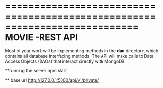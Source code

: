 ===========================================================================
                                MOVIE -REST API
===========================================================================


Most of your work will be implementing methods in the **dao** directory, which
contains all database interfacing methods. The API will make calls to Data
Access Objects (DAOs) that interact directly with MongoDB.

**running the server
npm start

** base url
http://127.0.0.1:5000/api/v1/private/





